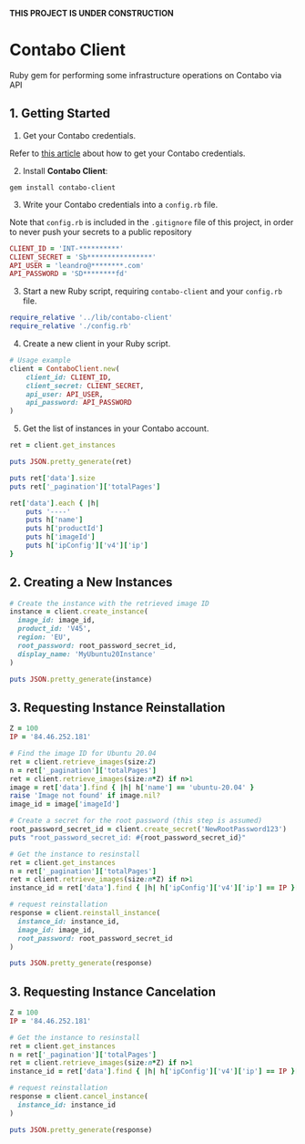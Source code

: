 **THIS PROJECT IS UNDER CONSTRUCTION**

# Contabo Client

Ruby gem for performing some infrastructure operations on Contabo via API

## 1. Getting Started

1. Get your Contabo credentials.

Refer to [this article](https://api.contabo.com/#section/Introduction/Getting-Started) about how to get your Contabo credentials.

2. Install **Contabo Client**:

```
gem install contabo-client
```

3. Write your Contabo credentials into a `config.rb` file.

Note that `config.rb` is included in the `.gitignore` file of this project, in order to never push your secrets to a public repository

```ruby
CLIENT_ID = 'INT-**********'
CLIENT_SECRET = 'Sb****************'
API_USER = 'leandro@********.com'
API_PASSWORD = 'SD********fd'
```

3. Start a new Ruby script, requiring `contabo-client` and your `config.rb` file.

```ruby
require_relative '../lib/contabo-client'
require_relative './config.rb'
```

4. Create a new client in your Ruby script.

```ruby
# Usage example
client = ContaboClient.new(
    client_id: CLIENT_ID,
    client_secret: CLIENT_SECRET,
    api_user: API_USER,
    api_password: API_PASSWORD
)
```

5. Get the list of instances in your Contabo account.

```ruby
ret = client.get_instances

puts JSON.pretty_generate(ret)

puts ret['data'].size
puts ret['_pagination']['totalPages']

ret['data'].each { |h|
    puts '----'
    puts h['name']
    puts h['productId']
    puts h['imageId']
    puts h['ipConfig']['v4']['ip']
}
```

## 2. Creating a New Instances

```ruby
# Create the instance with the retrieved image ID
instance = client.create_instance(
  image_id: image_id,
  product_id: 'V45',
  region: 'EU',
  root_password: root_password_secret_id,
  display_name: 'MyUbuntu20Instance'
)

puts JSON.pretty_generate(instance)
```

## 3. Requesting Instance Reinstallation

```ruby
Z = 100
IP = '84.46.252.181'

# Find the image ID for Ubuntu 20.04
ret = client.retrieve_images(size:Z)
n = ret['_pagination']['totalPages']
ret = client.retrieve_images(size:n*Z) if n>1
image = ret['data'].find { |h| h['name'] == 'ubuntu-20.04' }
raise 'Image not found' if image.nil?
image_id = image['imageId']

# Create a secret for the root password (this step is assumed)
root_password_secret_id = client.create_secret('NewRootPassword123')
puts "root_password_secret_id: #{root_password_secret_id}"

# Get the instance to resinstall
ret = client.get_instances
n = ret['_pagination']['totalPages']
ret = client.retrieve_images(size:n*Z) if n>1
instance_id = ret['data'].find { |h| h['ipConfig']['v4']['ip'] == IP }['instanceId']

# request reinstallation
response = client.reinstall_instance(
  instance_id: instance_id, 
  image_id: image_id, 
  root_password: root_password_secret_id
)

puts JSON.pretty_generate(response)
```

## 3. Requesting Instance Cancelation

```ruby
Z = 100
IP = '84.46.252.181'

# Get the instance to resinstall
ret = client.get_instances
n = ret['_pagination']['totalPages']
ret = client.retrieve_images(size:n*Z) if n>1
instance_id = ret['data'].find { |h| h['ipConfig']['v4']['ip'] == IP }['instanceId']

# request reinstallation
response = client.cancel_instance(
  instance_id: instance_id
)

puts JSON.pretty_generate(response)
```
